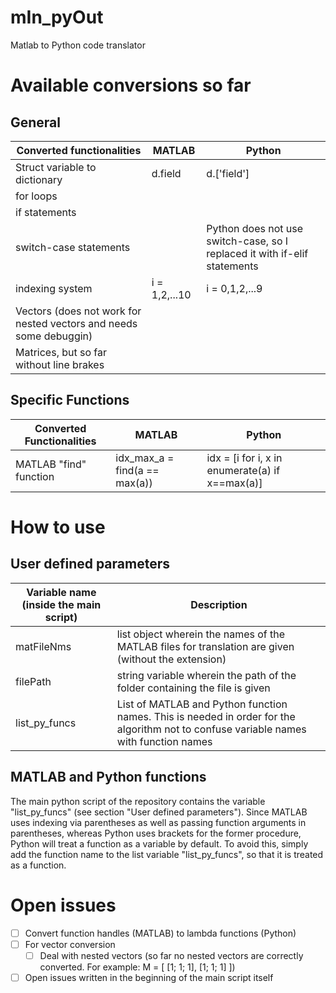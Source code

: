 # mIn_pyOut
Matlab to Python code translator

# Available conversions so far
## General

| Converted functionalities                                          | MATLAB        | Python         |
| ------------------------------------------------------------------ | ------------- | -------------- |
| Struct variable to dictionary                                      | d.field       | d.['field']    |
| for loops                                                          |               |                |
| if statements                                                      |               |                |
| switch-case statements                                             |               | Python does not use switch-case, so I replaced it with if-elif statements               |
| indexing system                                                    | i = 1,2,...10 | i = 0,1,2,...9 |
| Vectors (does not work for nested vectors and needs some debuggin) |               |                |
| Matrices, but so far without line brakes                           |               |                |


## Specific Functions

| Converted Functionalities | MATLAB                        | Python                                          |
| ------------------------- | ----------------------------- | ----------------------------------------------- |
| MATLAB "find" function    | idx_max_a = find(a == max(a)) | idx = [i for i, x in enumerate(a) if x\==max(a)] | 



# How to use

## User defined parameters

| Variable name (inside the main script) | Description                                                                                                                           |
| ------------- | --------------------------------- |
| matFileNms    | list object wherein the names of the MATLAB files for translation are given (without the extension)                                   |
| filePath      | string variable wherein the path of the folder containing the file is given                                                           |
| list_py_funcs | List of MATLAB and Python function names. This is needed in order for the algorithm not to confuse variable names with function names | 


## MATLAB and Python functions

The main python script of the repository contains the variable "list_py_funcs" (see section "User defined parameters"). Since MATLAB uses indexing via parentheses as well as passing function arguments in parentheses, whereas Python uses brackets for the former procedure, Python will treat a function as a variable by default. To avoid this, simply add the function name to the list variable "list_py_funcs", so that it is treated as a function.

# Open issues
- [ ] Convert function handles (MATLAB) to lambda functions (Python)
- [ ] For vector conversion
	- [ ] Deal with nested vectors (so far no nested vectors are correctly converted. For example: M = [ [1; 1; 1], [1; 1; 1]  ])
- [ ] Open issues written in the beginning of the main script itself
